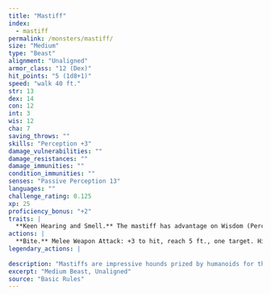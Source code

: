 ```yaml
---
title: "Mastiff"
index:
  - mastiff
permalink: /monsters/mastiff/
size: "Medium"
type: "Beast"
alignment: "Unaligned"
armor_class: "12 (Dex)"
hit_points: "5 (1d8+1)"
speed: "walk 40 ft."
str: 13
dex: 14
con: 12
int: 3
wis: 12
cha: 7
saving_throws: ""
skills: "Perception +3"
damage_vulnerabilities: ""
damage_resistances: ""
damage_immunities: ""
condition_immunities: ""
senses: "Passive Perception 13"
languages: ""
challenge_rating: 0.125
xp: 25
proficiency_bonus: "+2"
traits: |
  **Keen Hearing and Smell.** The mastiff has advantage on Wisdom (Perception) checks that rely on hearing or smell.
actions: |
  **Bite.** Melee Weapon Attack: +3 to hit, reach 5 ft., one target. Hit: 4 (1d6 + 1) piercing damage. If the target is a creature, it must succeed on a DC 11 Strength saving throw or be knocked prone.  
legendary_actions: |
  
description: "Mastiffs are impressive hounds prized by humanoids for their loyalty and keen senses. Mastiffs can be trained as guard dogs, hunting dogs, and war dogs. Halflings and other Small humanoids ride them as mounts."
excerpt: "Medium Beast, Unaligned"
source: "Basic Rules"
---
```


